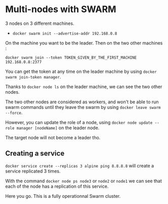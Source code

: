 # Multi-nodes with SWARM

3 nodes on 3 different machines.

- `docker swarm init --advertise-addr 192.168.0.8`

On the machine you want to be the leader.
Then on the two other machines :

`docker swarm join --token TOKEN_GIVEN_BY_THE_FIRST_MACHINE 192.168.0.8:2377`

You can get the token at any time on the leader machine by using `docker swarm join-token manager`.




Thanks to `docker node ls` on the leader machine, we can see the two other nodes.

The two other nodes are considered as workers, and won't be able to run swarm commands until they leave the swarm by using `docker leave swarm --force`.

However, you can update the role of a node, using `docker node update --role manager [nodeName]` on the leader node.

The target node will not become a leader tho.

## Creating a service

`docker service create --replicas 3 alpine ping 8.8.8.8` will create a service replicated 3 times.


With the command `docker node ps node3` or `node2` or `node1` we can see that each of the node has a replication of this service.


Here you go. This is a fully operationnal Swarm cluster.